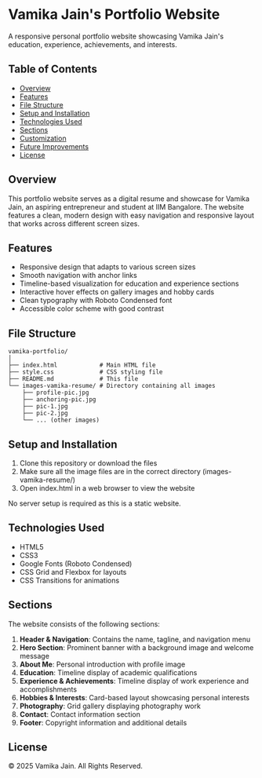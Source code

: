 # Vamika Jain's Portfolio Website

A responsive personal portfolio website showcasing Vamika Jain's education, experience, achievements, and interests.

## Table of Contents

- [Overview](#overview)
- [Features](#features)
- [File Structure](#file-structure)
- [Setup and Installation](#setup-and-installation)
- [Technologies Used](#technologies-used)
- [Sections](#sections)
- [Customization](#customization)
- [Future Improvements](#future-improvements)
- [License](#license)

## Overview

This portfolio website serves as a digital resume and showcase for Vamika Jain, an aspiring entrepreneur and student at IIM Bangalore. The website features a clean, modern design with easy navigation and responsive layout that works across different screen sizes.

## Features

- Responsive design that adapts to various screen sizes
- Smooth navigation with anchor links
- Timeline-based visualization for education and experience sections
- Interactive hover effects on gallery images and hobby cards
- Clean typography with Roboto Condensed font
- Accessible color scheme with good contrast

## File Structure

```
vamika-portfolio/
│
├── index.html            # Main HTML file
├── style.css             # CSS styling file
├── README.md             # This file
└── images-vamika-resume/ # Directory containing all images
    ├── profile-pic.jpg
    ├── anchoring-pic.jpg
    ├── pic-1.jpg
    ├── pic-2.jpg
    └── ... (other images)
```

## Setup and Installation

1. Clone this repository or download the files
2. Make sure all the image files are in the correct directory (images-vamika-resume/)
3. Open index.html in a web browser to view the website

No server setup is required as this is a static website.

## Technologies Used

- HTML5
- CSS3
- Google Fonts (Roboto Condensed)
- CSS Grid and Flexbox for layouts
- CSS Transitions for animations

## Sections

The website consists of the following sections:

1. **Header & Navigation**: Contains the name, tagline, and navigation menu
2. **Hero Section**: Prominent banner with a background image and welcome message
3. **About Me**: Personal introduction with profile image
4. **Education**: Timeline display of academic qualifications
5. **Experience & Achievements**: Timeline display of work experience and accomplishments
6. **Hobbies & Interests**: Card-based layout showcasing personal interests
7. **Photography**: Grid gallery displaying photography work
8. **Contact**: Contact information section
9. **Footer**: Copyright information and additional details


## License

© 2025 Vamika Jain. All Rights Reserved.
